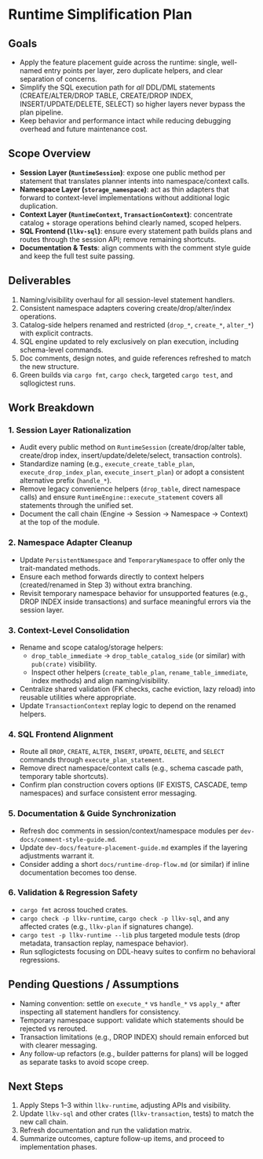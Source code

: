 # Runtime Simplification Plan

## Goals
- Apply the feature placement guide across the runtime: single, well-named entry points per layer, zero duplicate helpers, and clear separation of concerns.
- Simplify the SQL execution path for *all* DDL/DML statements (CREATE/ALTER/DROP TABLE, CREATE/DROP INDEX, INSERT/UPDATE/DELETE, SELECT) so higher layers never bypass the plan pipeline.
- Keep behavior and performance intact while reducing debugging overhead and future maintenance cost.

## Scope Overview
- **Session Layer (`RuntimeSession`)**: expose one public method per statement that translates planner intents into namespace/context calls.
- **Namespace Layer (`storage_namespace`)**: act as thin adapters that forward to context-level implementations without additional logic duplication.
- **Context Layer (`RuntimeContext`, `TransactionContext`)**: concentrate catalog + storage operations behind clearly named, scoped helpers.
- **SQL Frontend (`llkv-sql`)**: ensure every statement path builds plans and routes through the session API; remove remaining shortcuts.
- **Documentation & Tests**: align comments with the comment style guide and keep the full test suite passing.

## Deliverables
1. Naming/visibility overhaul for all session-level statement handlers.
2. Consistent namespace adapters covering create/drop/alter/index operations.
3. Catalog-side helpers renamed and restricted (`drop_*`, `create_*`, `alter_*`) with explicit contracts.
4. SQL engine updated to rely exclusively on plan execution, including schema-level commands.
5. Doc comments, design notes, and guide references refreshed to match the new structure.
6. Green builds via `cargo fmt`, `cargo check`, targeted `cargo test`, and sqllogictest runs.

## Work Breakdown

### 1. Session Layer Rationalization
- Audit every public method on `RuntimeSession` (create/drop/alter table, create/drop index, insert/update/delete/select, transaction controls).
- Standardize naming (e.g., `execute_create_table_plan`, `execute_drop_index_plan`, `execute_insert_plan`) or adopt a consistent alternative prefix (`handle_*`).
- Remove legacy convenience helpers (`drop_table`, direct namespace calls) and ensure `RuntimeEngine::execute_statement` covers all statements through the unified set.
- Document the call chain (Engine → Session → Namespace → Context) at the top of the module.

### 2. Namespace Adapter Cleanup
- Update `PersistentNamespace` and `TemporaryNamespace` to offer only the trait-mandated methods.
- Ensure each method forwards directly to context helpers (created/renamed in Step 3) without extra branching.
- Revisit temporary namespace behavior for unsupported features (e.g., DROP INDEX inside transactions) and surface meaningful errors via the session layer.

### 3. Context-Level Consolidation
- Rename and scope catalog/storage helpers:
	- `drop_table_immediate` → `drop_table_catalog_side` (or similar) with `pub(crate)` visibility.
	- Inspect other helpers (`create_table_plan`, `rename_table_immediate`, index methods) and align naming/visibility.
- Centralize shared validation (FK checks, cache eviction, lazy reload) into reusable utilities where appropriate.
- Update `TransactionContext` replay logic to depend on the renamed helpers.

### 4. SQL Frontend Alignment
- Route all `DROP`, `CREATE`, `ALTER`, `INSERT`, `UPDATE`, `DELETE`, and `SELECT` commands through `execute_plan_statement`.
- Remove direct namespace/context calls (e.g., schema cascade path, temporary table shortcuts).
- Confirm plan construction covers options (IF EXISTS, CASCADE, temp namespaces) and surface consistent error messaging.

### 5. Documentation & Guide Synchronization
- Refresh doc comments in session/context/namespace modules per `dev-docs/comment-style-guide.md`.
- Update `dev-docs/feature-placement-guide.md` examples if the layering adjustments warrant it.
- Consider adding a short `docs/runtime-drop-flow.md` (or similar) if inline documentation becomes too dense.

### 6. Validation & Regression Safety
- `cargo fmt` across touched crates.
- `cargo check -p llkv-runtime`, `cargo check -p llkv-sql`, and any affected crates (e.g., `llkv-plan` if signatures change).
- `cargo test -p llkv-runtime --lib` plus targeted module tests (drop metadata, transaction replay, namespace behavior).
- Run sqllogictests focusing on DDL-heavy suites to confirm no behavioral regressions.

## Pending Questions / Assumptions
- Naming convention: settle on `execute_*` vs `handle_*` vs `apply_*` after inspecting all statement handlers for consistency.
- Temporary namespace support: validate which statements should be rejected vs rerouted.
- Transaction limitations (e.g., DROP INDEX) should remain enforced but with clearer messaging.
- Any follow-up refactors (e.g., builder patterns for plans) will be logged as separate tasks to avoid scope creep.

## Next Steps
1. Apply Steps 1–3 within `llkv-runtime`, adjusting APIs and visibility.
2. Update `llkv-sql` and other crates (`llkv-transaction`, tests) to match the new call chain.
3. Refresh documentation and run the validation matrix.
4. Summarize outcomes, capture follow-up items, and proceed to implementation phases.
